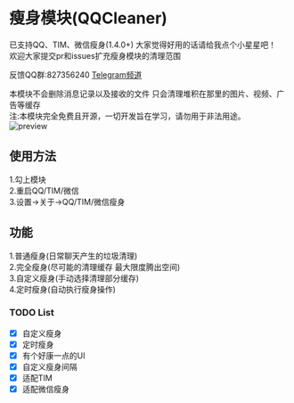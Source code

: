 # 瘦身模块(QQCleaner)
已支持QQ、TIM、微信瘦身(1.4.0+) 大家觉得好用的话请给我点个小星星吧！   
欢迎大家提交pr和issues扩充瘦身模块的清理范围    

反馈QQ群:827356240 [Telegram频道](https://t.me/QQCleanerCh)   

本模块不会删除消息记录以及接收的文件 只会清理堆积在那里的图片、视频、广告等缓存    
注:本模块完全免费且开源，一切开发旨在学习，请勿用于非法用途。   
![preview](https://github.com/KyuubiRan/QQCleaner/blob/master/image/preview.png)
## 使用方法
1.勾上模块     
2.重启QQ/TIM/微信   
3.设置->关于->QQ/TIM/微信瘦身   
## 功能
1.普通瘦身(日常聊天产生的垃圾清理)   
2.完全瘦身(尽可能的清理缓存 最大限度腾出空间)   
3.自定义瘦身(手动选择清理部分缓存)   
4.定时瘦身(自动执行瘦身操作)    
### TODO List
- [x] 自定义瘦身   
- [x] 定时瘦身    
- [x] 有个好康一点的UI   
- [x] 自定义瘦身间隔   
- [x] 适配TIM   
- [x] 适配微信瘦身    
